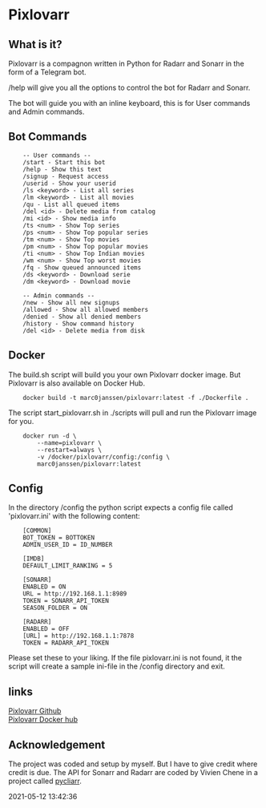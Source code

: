 # Pixlovarr

## What is it?

Pixlovarr is a compagnon written in Python for Radarr and Sonarr in the form of a Telegram bot.

/help will give you all the options to control the bot for Radarr and Sonarr.

The bot will guide you with an inline keyboard, this is for User commands and Admin commands.

## Bot Commands

        -- User commands --
        /start - Start this bot
        /help - Show this text
        /signup - Request access
        /userid - Show your userid
        /ls <keyword> - List all series
        /lm <keyword> - List all movies
        /qu - List all queued items
        /del <id> - Delete media from catalog
        /mi <id> - Show media info
        /ts <num> - Show Top series
        /ps <num> - Show Top popular series
        /tm <num> - Show Top movies
        /pm <num> - Show Top popular movies
        /ti <num> - Show Top Indian movies
        /wm <num> - Show Top worst movies
        /fq - Show queued announced items
        /ds <keyword> - Download serie
        /dm <keyword> - Download movie

        -- Admin commands --
        /new - Show all new signups
        /allowed - Show all allowed members
        /denied - Show all denied members
        /history - Show command history
        /del <id> - Delete media from disk

## Docker

The build.sh script will build you your own Pixlovarr docker image. But Pixlovarr is also available on Docker Hub.

        docker build -t marc0janssen/pixlovarr:latest -f ./Dockerfile .

The script start_pixlovarr.sh in ./scripts will pull and run the Pixlovarr image for you.

        docker run -d \
            --name=pixlovarr \
            --restart=always \
            -v /docker/pixlovarr/config:/config \
            marc0janssen/pixlovarr:latest

## Config

In the directory /config the python script expects a config file called 'pixlovarr.ini' with the following content:

        [COMMON]
        BOT_TOKEN = BOTTOKEN
        ADMIN_USER_ID = ID_NUMBER

        [IMDB]
        DEFAULT_LIMIT_RANKING = 5

        [SONARR]
        ENABLED = ON
        URL = http://192.168.1.1:8989
        TOKEN = SONARR_API_TOKEN
        SEASON_FOLDER = ON

        [RADARR]
        ENABLED = OFF
        [URL] = http://192.168.1.1:7878
        TOKEN = RADARR_API_TOKEN

Please set these to your liking. If the file pixlovarr.ini is not found, it the script will create a sample ini-file in the /config directory and exit.

## links

[Pixlovarr Github](https://github.com/marc0janssen/pixlovarr) \
[Pixlovarr Docker hub](https://hub.docker.com/r/marc0janssen/pixlovarr)

## Acknowledgement

The project was coded and setup by myself. But I have to give credit where credit is due. The API for Sonarr and Radarr are coded by Vivien Chene in a project called [pycliarr](https://github.com/vche/pycliarr).

2021-05-12 13:42:36
